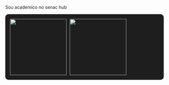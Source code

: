 Sou academico no senac hub

<div style="display: flex; gap: 10px; background-color: #1e1e1e; padding: 15px; border-radius: 10px; align-items: center;">
  <a href="https://beacons.ai/joaoifr">
    <img height="180em" src="https://github-readme-stats.vercel.app/api?username=joaoifr&show_icons=false&theme=dark&include_all_commits=true&count_private=true">
  </a>
  <img height="180em" src="https://github-readme-stats.vercel.app/api/top-langs/?username=joaoifr&layout=compact&langs_count=16&theme=dark">
</div>

